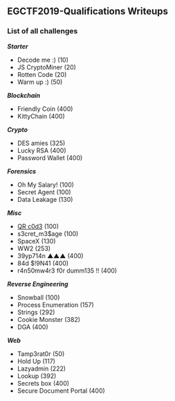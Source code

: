 ## EGCTF2019-Qualifications Writeups

### List of all challenges

***Starter***
- Decode me :) (10)
- JS CryptoMiner (20)
- Rotten Code (20)
- Warm up :) (50)

***Blockchain***
- Friendly Coin (400)
- KittyChain (400)
 
***Crypto***
- DES amies (325)
- Lucky RSA (400)
- Password Wallet (400)

***Forensics***
- Oh My Salary! (100)
- Secret Agent (100)
- Data Leakage (130)

***Misc***
- [QR c0d3](./challenges/) (100)
- s3cret_m3$age (100)
- SpaceX (130)
- WW2 (253)
- 39yp714n ▲▲▲ (400)
- 84d $!9N41 (400)
- r4n50mw4r3 f0r dumm135 !! (400)

***Reverse Engineering***
- Snowball (100)
- Process Enumeration (157)
- Strings (292)
- Cookie Monster (382)
- DGA (400)


***Web***
- Tamp3rat0r (50)
- Hold Up (117)
- Lazyadmin (222)
- Lookup (392)
- Secrets box (400)
- Secure Document Portal (400)
